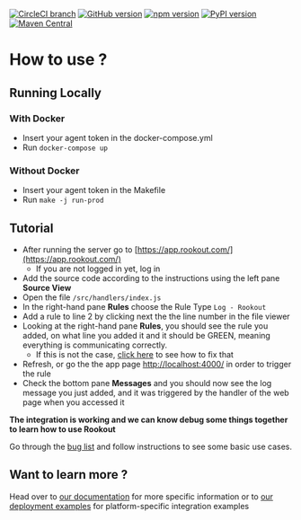 [![CircleCI branch](https://img.shields.io/circleci/project/github/RedSparr0w/node-csgo-parser/master.svg)](https://circleci.com/gh/Rookout/tryme-tutorial)
[![GitHub version](https://badge.fury.io/gh/rookout%2Ftryme-tutorial.svg)](https://badge.fury.io/gh/rookout%2Ftryme-tutorial)
[![npm version](https://badge.fury.io/js/rookout.svg)](https://badge.fury.io/js/rookout)
[![PyPI version](https://badge.fury.io/py/rook.svg)](https://badge.fury.io/py/rook)
[![Maven Central](https://img.shields.io/maven-central/v/org.apache.maven/apache-maven.svg)](https://mvnrepository.com/artifact/com.rookout/rook)

# How to use ?

## Running Locally

### With Docker

- Insert your agent token in the docker-compose.yml
- Run `docker-compose up`

### Without Docker

- Insert your agent token in the Makefile
- Run `make -j run-prod`

## Tutorial

- After running the server go to [https://app.rookout.com/](https://app.rookout.com/)
    - If you are not logged in yet, log in
- Add the source code according to the instructions using the left pane **Source View**
- Open the file `/src/handlers/index.js`
- In the right-hand pane **Rules** choose the Rule Type `Log - Rookout`
- Add a rule to line 2 by clicking next the the line number in the file viewer
- Looking at the right-hand pane **Rules**, you should see the rule you added, on what line you added it and it should be GREEN, meaning everything is communicating correctly.
    - If this is not the case, [click here](#rules-common-issues) to see how to fix that
- Refresh, or go the the app page [http://localhost:4000/](http://localhost:4000/) in order to trigger the rule
- Check the bottom pane **Messages** and you should now see the log message you just added, and it was triggered by the handler of the web page when you accessed it

__The integration is working and we can know debug some things together to learn how to use Rookout__

Go through the [bug list](https://github.com/Rookout/tryme-tutorial/BUGHUNT.md) and follow instructions to see some basic use cases.

## Want to learn more ?

Head over to [our documentation](https://rookout.github.io/) for more specific information
or to [our deployment examples](https://github.com/Rookout/deployment-examples) for platform-specific integration examples